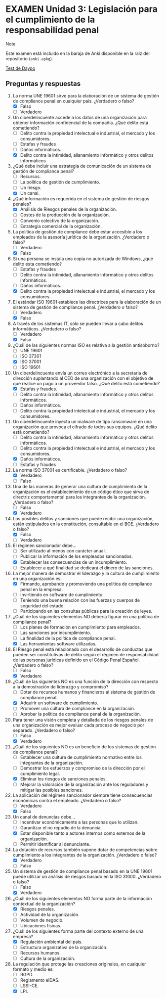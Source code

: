 # EXAMEN Unidad 3: Legislación para el cumplimiento de la responsabilidad penal

>[!NOTE]
>Este examen está incluido en la baraja de Anki disponible en la raíz del repositorio (`anki.apkg`).

[Test de Daypo](https://www.daypo.com/nc-03.html)

## Preguntas y respuestas

1. La norma UNE 19601 sirve para la elaboración de un sistema de gestión de compliance penal en cualquier país. ¿Verdadero o falso?
	- [x] Falso
	- [ ] Verdadero

2. Un ciberdelincuente accede a los datos de una organización para obtener información confidencial de la compañía. ¿Qué delito está cometiendo?
	- [ ] Delito contra la propiedad intelectual e industrial, el mercado y los consumidores.
	- [ ] Estafas y fraudes
	- [ ] Daños informáticos.
	- [x] Delito contra la intimidad, allanamiento informático y otros delitos informáticos

3. ¿Qué debe incluir una estrategia de comunicación de un sistema de gestión de compliance penal?
	- [ ] Recursos.
	- [ ] La política de gestión de cumplimiento.
	- [ ] Un riesgo.
	- [x] Un canal.

4. ¿Qué información es requerida en el sistema de gestión de riesgos penales?
	- [x] Análisis de Riesgos penales de la organización.
	- [ ] Costes de la producción de la organización.
	- [ ] Convenio colectivo de la organización.
	- [ ] Estrategia comercial de la organización.

5. La política de gestión de compliance debe estar accesible a los empleados de la asesoría jurídica de la organización. ¿Verdadero o falso?
	- [ ] Verdadero
	- [x] Falso

6. Si una persona se instala una copia no autorizada de Windows, ¿qué delito esta cometiendo?
	- [ ] Estafas y fraudes
	- [ ] Delito contra la intimidad, allanamiento informático y otros delitos informáticos.
	- [ ] Daños informáticos.
	- [x] Delito contra la propiedad intelectual e industrial, el mercado y los consumidores.

7. El estándar ISO 19601 establece las directrices para la elaboración de un sistema de gestión de compliance penal. ¿Verdadero o falso?
	- [ ] Verdadero
	- [x] Falso

8. A través de los sistemas IT, sólo se pueden llevar a cabo delitos informáticos. ¿Verdadero o falso?
	- [ ] Verdadero
	- [x] Falso

9. ¿Cuál de las siguientes normas ISO es relativa a la gestión antisoborno?
	- [ ] UNE 19601
	- [ ] ISO 37301
	- [x] ISO 37001
	- [ ] ISO 19601

10. Un ciberdelincuente envía un correo electrónico a la secretaria de dirección suplantando al CEO de una organización con el objetivo de que realice un pago a un proveedor falso. ¿Qué delito está cometiendo?
	- [x] Estafas y fraudes.
	- [ ] Delito contra la intimidad, allanamiento informático y otros delitos informáticos.
	- [ ] Daños informáticos.
	- [ ] Delito contra la propiedad intelectual e industrial, el mercado y los consumidores.

11. Un ciberdelincuente inyecta un malware de tipo ransomware en una organización que provoca el cifrado de todos sus equipos. ¿Qué delito está cometiendo?
	- [ ] Delito contra la intimidad, allanamiento informático y otros delitos informáticos.
	- [ ] Delito contra la propiedad intelectual e industrial, el mercado y los consumidores.
	- [x] Daños informáticos.
	- [ ] Estafas y fraudes

12. La norma ISO 37001 es certificable. ¿Verdadero o falso?
	- [x] Verdadero
	- [ ] Falso

13. Una de las maneras de generar una cultura de cumplimiento de la organización es el establecimiento de un código ético que sirva de directriz comportamental para los integrantes de la organización. ¿Verdadero o falso?
	- [ ] Falso
	- [x] Verdadero	

14. Los posibles delitos y sanciones que puede recibir una organización, están estipulados en la constitución, consultable en el BOE. ¿Verdadero o falso?
	- [x] Falso
	- [ ] Verdadero

15. El régimen sancionador debe...
	- [ ] Ser utilizado al menos con carácter anual.
	- [ ] Publicar la información de los empleados sancionados.
	- [x] Establecer las consecuencias de un incumplimiento.
	- [ ] Establecer a qué finalidad se dedicará el dinero de las sanciones.

16. La mejor manera de demostrar el liderazgo y la cultura de cumplimiento en una organización es:
	- [x] Firmando, aprobando y promoviendo una política de compliance penal en la empresa.
	- [ ] Invirtiendo en software de cumplimiento.
	- [ ] Teniendo una buena relación con las fuerzas y cuerpos de seguridad del estado.
	- [ ] Participando en las consultas públicas para la creación de leyes.

17. ¿Cuál de los siguientes elementos NO debería figurar en una política de compliance penal?
	- [ ] Los planes de formación en cumplimiento para empleados.
	- [ ] Las sanciones por incumplimiento.
	- [ ] La finalidad de la política de compliance penal.
	- [x] Las herramientas software utilizadas.

18. El Riesgo penal está relacionado con el desarrollo de conductas que pueden ser constitutivas de delito según el régimen de responsabilidad de las personas jurídicas definido en el Código Penal Español. ¿Verdadero o falso?
	- [ ] Falso
	- [x] Verdadero

19. ¿Cuál de las siguientes NO es una función de la dirección con respecto a la demostración de liderazgo y compromiso?
	- [ ] Dotar de recursos humanos y financieros al sistema de gestión de compliance penal.
	- [x] Adquirir un software de cumplimiento.
	- [ ] Promover una cultura de compliance en la organización.
	- [ ] Aprobar la política de compliance penal de la organización.

20. Para tener una visión completa y detallada de los riesgos penales de una organización es mejor evaluar cada proceso de negocio por separado. ¿Verdadero o falso?
	- [ ] Falso
	- [x] Verdadero

21. ¿Cuál de los siguientes NO es un beneficio de los sistemas de gestión de compliance penal?
	- [ ] Establecer una cultura de cumplimiento normativo entre los integrantes de la organización.
	- [ ] Demostrar los esfuerzos y compromiso de la dirección por el cumplimiento legal.
	- [x] Eliminar los riesgos de sanciones penales.
	- [ ] Mejorar la valoración de la organización ante los reguladores y mitigar las posibles sanciones.

22. La aplicación del régimen sancionador siempre tiene consecuencias económicas contra el empleado. ¿Verdadero o falso?
	- [ ] Verdadero
	- [x] Falso

23. Un canal de denuncias debe...
	- [ ] Incentivar económicamente a las personas que lo utilizan.
	- [ ] Garantizar el no repudio de la denuncia.
	- [x] Estar disponible tanto a actores internos como externos de la organización.
	- [ ] Permitir identificar al denunciante.

24. La dotación de recursos también supone dotar de competencias sobre cumplimiento a los integrantes de la organización. ¿Verdadero o falso?
	- [x] Verdadero
	- [ ] Falso

25. Un sistema de gestión de compliance penal basado en la UNE 19601 puede utilizar un análisis de riesgos basado en la ISO 31000. ¿Verdadero o falso?
	- [ ] Falso
	- [x] Verdadero

26. ¿Cuál de los siguientes elementos NO forma parte de la información contextual de la organización?
	- [x] Riesgos penales.
	- [ ] Actividad de la organización.
	- [ ] Volumen de negocio.
	- [ ] Ubicaciones físicas.

27. ¿Cuál de los siguientes forma parte del contexto externo de una empresa?
	- [x] Regulación ambiental del país.
	- [ ] Estructura organizativa de la organización.
	- [ ] Recursos humanos.
	- [ ] Cultura de la organización.

28. La regulación que protege las creaciones originales, en cualquier formato y medio es:
	- [ ] RGPD.
	- [ ] Reglamento eIDAS.
	- [ ] LSSI-CE.
	- [x] LPI.	